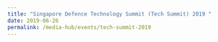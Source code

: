 ```yaml
---
title: "Singapore Defence Technology Summit (Tech Summit) 2019 "
date: 2019-06-26
permalink: /media-hub/events/tech-summit-2019
---
```

